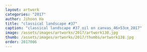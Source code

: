 ```yaml
---
layout: artwork
categories: "2017"
author: Jihoon Ha
title: "classical landscape #37"
caption: "classical landscape #37_oil on canvas_46×53㎝_2017"
image: /assets/images/artworks/2017/artwork138.jpg
thumb: /assets/images/artworks/2017/thumbs/artwork138.jpg
order: 2017006
---
```

